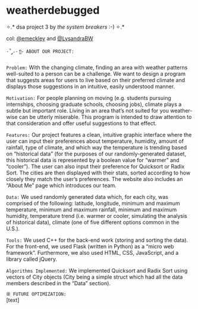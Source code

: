 # weatherdebugged
✧.* dsa project 3 by *the system breakers* :-) ✧.*

col: [@emeckley](https://github.com/emeckley) and [@LysandraBW](https://github.com/LysandraBW)

`·˚ ༘₊· ͟͟͞͞꒰➳ ABOUT OUR PROJECT:`

`Problem:` With the changing climate, finding an area with weather patterns well-suited to a person can be a challenge. We want to design a program that suggests areas for users to live based on their preferred climate and displays those suggestions in an intuitive, easily understood manner.

`Motivation:` For people planning on moving (e.g. students pursuing internships, choosing graduate schools, choosing jobs), climate plays a subtle but important role. Living in an area that’s not suited for you weather-wise can be utterly miserable. This program is intended to draw attention to that consideration and offer useful suggestions to that effect.

`Features:` Our project features a clean, intuitive graphic interface where the user can input their preferences about temperature, humidity, amount of rainfall, type of climate, and which way the temperature is trending based on “historical data” (for the purposes of our randomly-generated dataset, this historical data is represented by a boolean value for “warmer” and “cooler”). The user can also input their preference for Quicksort or Radix Sort. The cities are then displayed with their stats, sorted according to how closely they match the user’s preferences. The website also includes an “About Me” page which introduces our team.

`Data:` We used randomly generated data which, for each city, was comprised of the following: latitude, longitude, minimum and maximum temperature, minimum and maximum rainfall, minimum and maximum humidity, temperature trend (i.e. warmer or cooler, simulating the analysis of historical data), climate (one of five different options common in the U.S.).

`Tools:` We used C++ for the back-end work (storing and sorting the data). For the front-end, we used Flask (written in Python) as a “micro web framework”. Furthermore, we also used HTML, CSS, JavaScript, and a library called jQuery. 

`Algorithms Implemented:` We implemented Quicksort and Radix Sort using vectors of City objects (City being a simple struct which had all the data members described in the “Data” section).

`ꕥ FUTURE OPTIMIZATION:`
<br>
[text]
